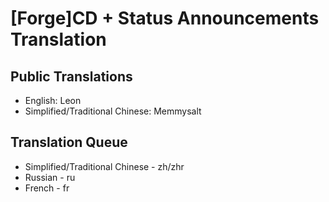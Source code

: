 # [Forge]CD + Status Announcements Translation
## Public Translations
  * English: Leon
  * Simplified/Traditional Chinese: Memmysalt

## Translation Queue
- Simplified/Traditional Chinese  - zh/zhr
- Russian - ru
- French - fr
  
